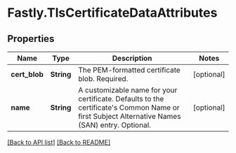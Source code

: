 # Fastly.TlsCertificateDataAttributes

## Properties

Name | Type | Description | Notes
------------ | ------------- | ------------- | -------------
**cert_blob** | **String** | The PEM-formatted certificate blob. Required. | [optional] 
**name** | **String** | A customizable name for your certificate. Defaults to the certificate&#39;s Common Name or first Subject Alternative Names (SAN) entry. Optional. | [optional] 



[[Back to API list]](../../README.md#endpoints) [[Back to README]](../../README.md)
